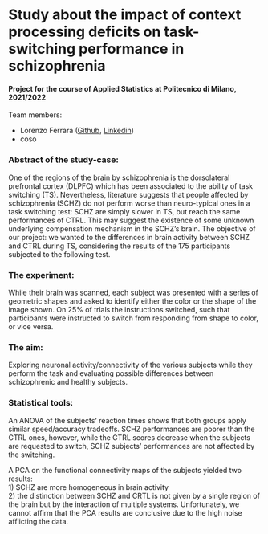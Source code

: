 <h1 align="left"> Study about the impact of context processing deficits on task-switching performance in schizophrenia</h1>

<h4 align="left">Project for the course of Applied Statistics at Politecnico di Milano, 2021/2022</h4>

<p align="left"> Team members:
<ul>
  <li>Lorenzo Ferrara (<a href="https://github.com/lorenzoferrara/" target="_blank">Github</a>, <a href="https://www.linkedin.com/in/lorenzo-ferrara-567211244/" target="_blank">Linkedin</a>) </li> 
  <li> coso </li>
</ul>
</p>

<h3 align="left">Abstract of the study-case:</h3>
<p align="left">One of the regions of the brain by schizophrenia is the dorsolateral prefrontal cortex (DLPFC) which has been associated to the ability of task switching (TS). Nevertheless, literature suggests that people affected by schizophrenia (SCHZ) do not perform worse than neuro-typical ones in a task switching test: SCHZ are simply slower in TS, but reach the same performances of CTRL. This may suggest the existence of some unknown underlying compensation mechanism in the SCHZ’s brain.
The objective of our project: we wanted to the differences in brain activity between SCHZ and CTRL during TS,  considering the results of the 175 participants subjected to the following test.</p>

<h3 align="left">The experiment:</h3>
<p align="left">While their brain was scanned, each subject was presented with a series of geometric shapes and asked to identify either the color or the shape of the image shown. On 25% of trials the instructions switched, such that participants were instructed to switch from responding from shape to color, or vice versa.</p>

<h3 align="left">The aim:</h3>
<p align="left">Exploring neuronal activity/connectivity of the various subjects while they perform the task and evaluating possible differences between schizophrenic
and healthy subjects.</p>

<h3 align="left">Statistical tools:</h3>
<p align="left">An ANOVA of the subjects’ reaction times shows that both groups apply similar speed/accuracy tradeoffs. SCHZ performances are poorer than the CTRL ones, however, while the CTRL scores decrease when the subjects are requested to switch, SCHZ subjects’ performances are not affected by the switching.</p>

<p align="left">A PCA on the functional connectivity maps of the subjects yielded two results: <br>  
1)	SCHZ are more homogeneous in brain activity <br> 
2)	the distinction between SCHZ and CRTL is not given by a single region of the brain but by the interaction of multiple systems. 
Unfortunately, we cannot affirm that the PCA results are conclusive due to the high noise afflicting the data.</p>
